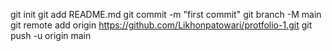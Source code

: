 git init
git add README.md
git commit -m "first commit"
git branch -M main
git remote add origin https://github.com/Likhonpatowari/protfolio-1.git
git push -u origin main







